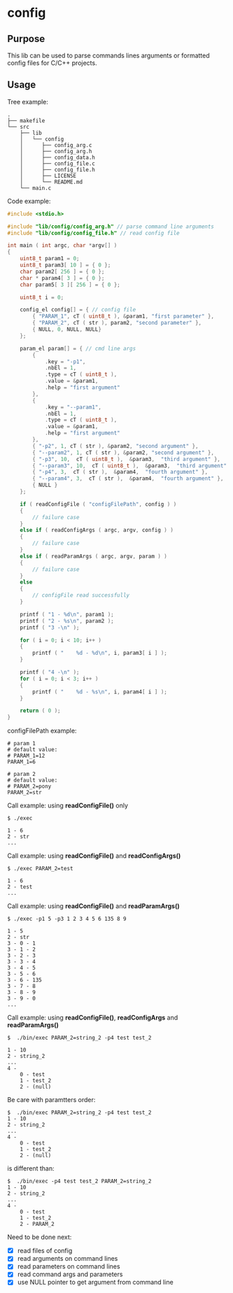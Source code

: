 # config

## Purpose

This lib can be used to parse commands lines arguments or formatted config files for C/C++ projects.

## Usage
Tree example:
```shell
.
├── makefile
└── src
    ├── lib
    │   └── config
    │      ├── config_arg.c
    │      ├── config_arg.h
    │      ├── config_data.h
    │      ├── config_file.c
    │      ├── config_file.h
    │      ├── LICENSE
    │      └── README.md
    └── main.c
```

Code example:
```C
#include <stdio.h>

#include "lib/config/config_arg.h" // parse command line arguments
#include "lib/config/config_file.h" // read config file

int main ( int argc, char *argv[] )
{
	uint8_t param1 = 0;
	uint8_t param3[ 10 ] = { 0 };
	char param2[ 256 ] = { 0 };
	char * param4[ 3 ] = { 0 };
	char param5[ 3 ][ 256 ] = { 0 };

	uint8_t i = 0;

	config_el config[] = { // config file
		{ "PARAM_1", cT ( uint8_t ), &param1, "first parameter" },
		{ "PARAM_2", cT ( str ), param2, "second parameter" },
		{ NULL, 0, NULL, NULL}
	};

	param_el param[] = { // cmd line args
		{ 
			.key = "-p1",
			.nbEl = 1, 
			.type = cT ( uint8_t ), 
			.value = &param1, 
			.help = "first argument" 
		},
		{ 
			.key = "--param1",
			.nbEl = 1, 
			.type = cT ( uint8_t ), 
			.value = &param1, 
			.help = "first argument" 
		},
		{ "-p2", 1, cT ( str ), &param2, "second argument" },
		{ "--param2", 1, cT ( str ), &param2, "second argument" },
		{ "-p3", 10,  cT ( uint8_t ),  &param3,  "third argument" },
		{ "--param3", 10,  cT ( uint8_t ),  &param3,  "third argument" },
		{ "-p4", 3,  cT ( str ),  &param4,  "fourth argument" },
		{ "--param4", 3,  cT ( str ),  &param4,  "fourth argument" },
		{ NULL }
	};

	if ( readConfigFile ( "configFilePath", config ) )
	{
		// failure case
	}
	else if ( readConfigArgs ( argc, argv, config ) )
	{
		// failure case
	}
	else if ( readParamArgs ( argc, argv, param ) )
	{
		// failure case
	}
	else
	{
		// configFile read successfully
	}

	printf ( "1 - %d\n", param1 );
	printf ( "2 - %s\n", param2 );
	printf ( "3 -\n" );

	for ( i = 0; i < 10; i++ )
	{
		printf ( "    %d - %d\n", i, param3[ i ] );
	}

	printf ( "4 -\n" );
	for ( i = 0; i < 3; i++ )
	{
		printf ( "    %d - %s\n", i, param4[ i ] );
	}

	return ( 0 );
}
```

configFilePath example:
```
# param 1
# default value:
# PARAM_1=12
PARAM_1=6

# param 2
# default value:
# PARAM_2=pony
PARAM_2=str
```

Call example: using **readConfigFile()** only
```
$ ./exec

1 - 6
2 - str
...
```

Call example: using **readConfigFile()** and **readConfigArgs()**
```
$ ./exec PARAM_2=test

1 - 6
2 - test
...
```

Call example: using **readConfigFile()** and **readParamArgs()**
```
$ ./exec -p1 5 -p3 1 2 3 4 5 6 135 8 9

1 - 5
2 - str
3 - 0 - 1
3 - 1 - 2
3 - 2 - 3
3 - 3 - 4
3 - 4 - 5
3 - 5 - 6
3 - 6 - 135
3 - 7 - 8
3 - 8 - 9
3 - 9 - 0
...
```

Call example: using **readConfigFile()**, **readConfigArgs** and **readParamArgs()**
```
$  ./bin/exec PARAM_2=string_2 -p4 test test_2

1 - 10
2 - string_2
...
4 -
    0 - test
    1 - test_2
    2 - (null)
```

Be care with paramtters order: 
```
$  ./bin/exec PARAM_2=string_2 -p4 test test_2
1 - 10
2 - string_2
...
4 -
    0 - test
    1 - test_2
    2 - (null)
```
is different than:
```
$  ./bin/exec -p4 test test_2 PARAM_2=string_2
1 - 10
2 - string_2
...
4 -
    0 - test
    1 - test_2
    2 - PARAM_2
```

Need to be done next: 
- [x] read files of config
- [x] read arguments on command lines 
- [x] read parameters on command lines 
- [x] read command args and parameters 
- [x] use NULL pointer to get argument from command line
